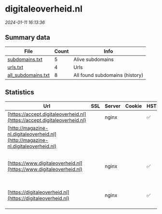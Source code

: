 # digitaleoverheid.nl
*2024-01-11 16:13:36*
## Summary data
| File       | Count | Info |
|------------|-------|------|
|[subdomains.txt](/data/digitaleoverheid.nl/subdomains.txt)|5|Alive subdomains|
|[urls.txt](/data/digitaleoverheid.nl/urls.txt)|4|Urls|
|[all_subdomains.txt](/data/digitaleoverheid.nl/all_subdomains.txt)|8|All found subdomains (history)|
## Statistics
| Url | SSL | Server | Cookie | HSTS | CSP | XFO | XXP | RP | Tech |Title |
|------------|-------|------|------|------|------|------|------|------|------|------|
|[https://accept.digitaleoverheid.nl](https://accept.digitaleoverheid.nl)| |nginx| |:white_check_mark: | | | | :white_check_mark: |Basic HSTS Nginx|401 Authorizatio...|
|[http://magazine-nl.digitaleoverheid.nl](http://magazine-nl.digitaleoverheid.nl)| || | | | :white_check_mark: | :white_check_mark: | :white_check_mark: ||404 - Not Found|
|[https://www.digitaleoverheid.nl](https://www.digitaleoverheid.nl)| |nginx| |:white_check_mark: | | | | :white_check_mark: |HSTS MySQL Nginx PHP:8.0.30 WordPress:6.4.2 Yoast SEO:21.7|Home - Digitale...|
|[https://digitaleoverheid.nl](https://digitaleoverheid.nl)| |nginx| |:white_check_mark: | | | | :white_check_mark: |HSTS MySQL Nginx PHP:8.0.30 WordPress||
